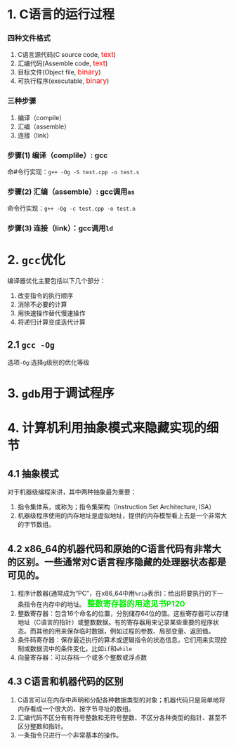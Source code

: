 # 1. C语言的运行过程
### 四种文件格式
1. C语言源代码(C source code, <font size="3" color="red">text</font>)
2. 汇编代码(Assemble code, <font size="3" color="red">text</font>)
3. 目标文件(Object file, <font size="3" color="red">binary</font>)
4. 可执行程序(executable, <font size="3" color="red">binary</font>)

### 三种步骤
1. 编译（compile）
2. 汇编（assemble）
3. 连接（link）
   
### 步骤(1) 编译（complile）: gcc
命#令行实现：`g++ -Og -S test.cpp -o test.s`

### 步骤(2) 汇编（assemble）: gcc调用`as`
命令行实现：`g++ -Og -c test.cpp -o test.o`

### 步骤(3) 连接（link）：gcc调用`ld`

# 2. `gcc`优化
编译器优化主要包括以下几个部分：
1. 改变指令的执行顺序
2. 消除不必要的计算
3. 用快速操作替代慢速操作
4. 将递归计算变成迭代计算

## 2.1 `gcc -Og`
选项`-Og`:选择`g`级别的优化等级


# 3. `gdb`用于调试程序

# 4. 计算机利用抽象模式来隐藏实现的细节

## 4.1 抽象模式
对于机器级编程来讲，其中两种抽象最为重要：
1. 指令集体系，或称为；指令集架构（Instruction Set Architecture, ISA）
2. 机器级程序使用的内存地址是虚拟地址，提供的内存模型看上去是一个非常大的字节数组。

## 4.2 x86_64的机器代码和原始的C语言代码有非常大的区别。一些通常对C语言程序隐藏的处理器状态都是可见的。
1. 程序计数器(通常成为“PC”，在x86_64中用`%rip`表示)：给出将要执行的下一条指令在内存中的地址。
<font color="gree" size="4"><b>整数寄存器的用途见书P120</b></font>
2. 整数寄存器：包含16个命名的位置，分别储存64位的值。这些寄存器可以存储地址（C语言的指针）或整数数据。有的寄存器用来记录某些重要的程序状态。而其他的用来保存临时数据，例如过程的参数、局部变量、返回值。
3. 条件码寄存器：保存最近执行的算术或逻辑指令的状态信息，它们用来实现控制或数据流中的条件变化，比如`if`和`while` 
4. 向量寄存器：可以存档一个或多个整数或浮点数

## 4.3 C语言和机器代码的区别
1. C语言可以在内存中声明和分配各种数据类型的对象；机器代码只是简单地将内存看成一个很大的、按字节寻址的数组。
2. 汇编代码不区分有有符号整数和无符号整数、不区分各种类型的指针、甚至不区分整数和指针。
3. 一条指令只进行一个非常基本的操作。